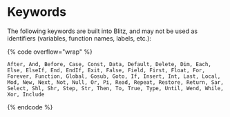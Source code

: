 # Keywords

The following keywords are built into Blitz, and may not be used as identifiers (variables, function names, labels, etc.):

{% code overflow="wrap" %}
```basic
After, And, Before, Case, Const, Data, Default, Delete, Dim, Each, Else, ElseIf, End, EndIf, Exit, False, Field, First, Float, For, Forever, Function, Global, Gosub, Goto, If, Insert, Int, Last, Local, Mod, New, Next, Not, Null, Or, Pi, Read, Repeat, Restore, Return, Sar, Select, Shl, Shr, Step, Str, Then, To, True, Type, Until, Wend, While, Xor, Include
```
{% endcode %}
